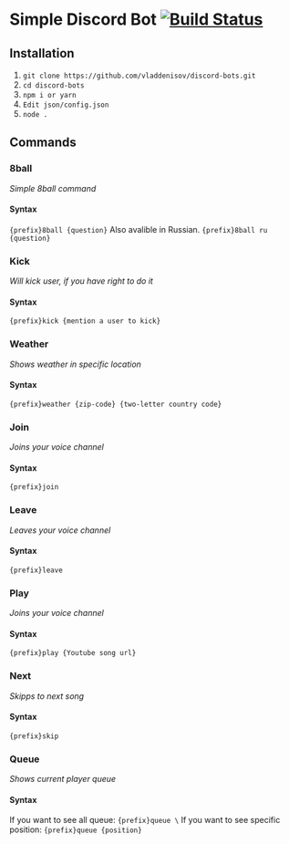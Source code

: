 # Simple Discord Bot [![Build Status](https://travis-ci.com/vladdenisov/discord-bots.svg?token=mzc4DcXac7sfAzMqR4pk&branch=master)](https://travis-ci.com/vladdenisov/discord-bots)
## Installation
1.  `git clone https://github.com/vladdenisov/discord-bots.git`
1.  `cd discord-bots`
1. `npm i or yarn`
1. `Edit json/config.json`
1. `node .`

## Commands
### 8ball 
*Simple 8ball command*
#### Syntax
`{prefix}8ball {question}`
Also avalible in Russian.
`{prefix}8ball ru {question}`
### Kick 
*Will kick user, if you have right to do it*
#### Syntax
`{prefix}kick {mention a user to kick}`
### Weather 
*Shows weather in specific location*
#### Syntax
`{prefix}weather {zip-code} {two-letter country code}`
### Join 
*Joins your voice channel*
#### Syntax
`{prefix}join`
### Leave 
*Leaves your voice channel*
#### Syntax
`{prefix}leave`
### Play 
*Joins your voice channel*
#### Syntax
`{prefix}play {Youtube song url}`
### Next 
*Skipps to next song*
#### Syntax
`{prefix}skip`
### Queue 
*Shows current player queue*
#### Syntax
If you want to see all queue: 
`{prefix}queue \`
If you want to see specific position: 
`{prefix}queue {position}`